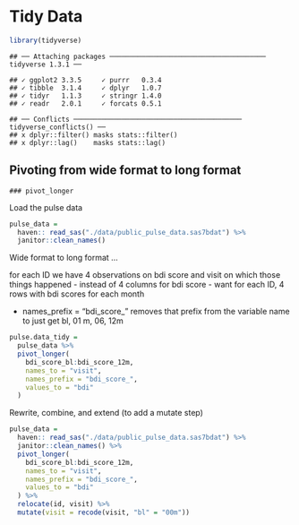Tidy Data
================

``` r
library(tidyverse)
```

    ## ── Attaching packages ─────────────────────────────────────── tidyverse 1.3.1 ──

    ## ✓ ggplot2 3.3.5     ✓ purrr   0.3.4
    ## ✓ tibble  3.1.4     ✓ dplyr   1.0.7
    ## ✓ tidyr   1.1.3     ✓ stringr 1.4.0
    ## ✓ readr   2.0.1     ✓ forcats 0.5.1

    ## ── Conflicts ────────────────────────────────────────── tidyverse_conflicts() ──
    ## x dplyr::filter() masks stats::filter()
    ## x dplyr::lag()    masks stats::lag()

## Pivoting from wide format to long format

    ### pivot_longer

Load the pulse data

``` r
pulse_data = 
  haven:: read_sas("./data/public_pulse_data.sas7bdat") %>% 
  janitor::clean_names()
```

Wide format to long format …

for each ID we have 4 observations on bdi score and visit on which those
things happened - instead of 4 columns for bdi score - want for each ID,
4 rows with bdi scores for each month  
- names\_prefix = “bdi\_score\_” removes that prefix from the variable
name to just get bl, 01 m, 06, 12m

``` r
pulse.data_tidy = 
  pulse_data %>% 
  pivot_longer(
    bdi_score_bl:bdi_score_12m, 
    names_to = "visit", 
    names_prefix = "bdi_score_",
    values_to = "bdi"
  )
```

Rewrite, combine, and extend (to add a mutate step)

``` r
pulse_data = 
  haven:: read_sas("./data/public_pulse_data.sas7bdat") %>% 
  janitor::clean_names() %>% 
  pivot_longer(
    bdi_score_bl:bdi_score_12m, 
    names_to = "visit", 
    names_prefix = "bdi_score_",
    values_to = "bdi"
  ) %>% 
  relocate(id, visit) %>% 
  mutate(visit = recode(visit, "bl" = "00m"))
```
